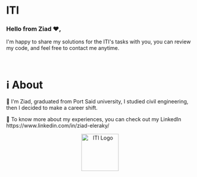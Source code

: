 # ITI   
                              
<h3>Hello from Ziad ❤️,</h3>    
              
I'm happy to share my solutions for the ITI's tasks with you, you can review my code, and feel free to contact me anytime.
     
<br> 
  
<h1>ℹ️ About</h1>
<p>📌 I'm Ziad, graduated from Port Said university, I studied civil engineering, then I decided to make a career shift.</p>
<p>📌 To know more about my experiences, you can check out my LinkedIn https://www.linkedin.com/in/ziad-eleraky/</p>
 

<div align="center"><img src="https://www.iti.gov.eg/assets/images/iti-logo.png" alt="ITI Logo" width="100" /></div>
